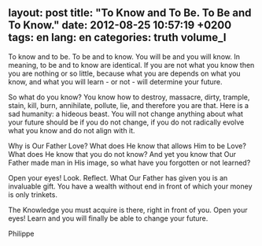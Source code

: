 layout: post
title: "To Know and To Be. To Be and To Know."
date: 2012-08-25 10:57:19 +0200
tags: en
lang: en
categories: truth volume_I
---
To know and to be. To be and to know. You will be and you will know. In meaning, to be and to know are identical. If you are not what you know then you are nothing or so little, because what you are depends on what you know, and what you will learn - or not - will determine your future.

So what do you know? You know how to destroy, massacre, dirty, trample, stain, kill, burn, annihilate, pollute, lie, and therefore you are that. Here is a sad humanity: a hideous beast. You will not change anything about what your future should be if you do not change, if you do not radically evolve what you know and do not align with it.

Why is Our Father Love? What does He know that allows Him to be Love? What does He know that you do not know? And yet you know that Our Father made man in His image, so what have you forgotten or not learned?

Open your eyes! Look. Reflect. What Our Father has given you is an invaluable gift. You have a wealth without end in front of which your money is only trinkets.

The Knowledge you must acquire is there, right in front of you. Open your eyes! Learn and you will finally be able to change your future.

Philippe

<!--
This work is licensed under the terms of the Creative Commons Attribution-NonCommercial 4.0 International License.
-->
